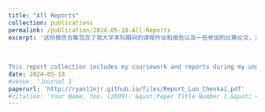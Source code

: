 ```yaml
---
title: "All Reports"
collection: publications
permalink: /publication/2024-05-18-All-Reports
excerpt: '这份报告合集包含了我大学本科期间的课程作业和报告以及一些参加的比赛论文，主要目的是展示我在几个学期中报告写作能力的提升，以及我能做些什么（好吧就是大二以来越来越会水报告了，甚至学到了以后可能写论文要用到的一些技能，做研究生时能即插即用）。
  
  
  
This report collection includes my coursework and reports during my undergraduate years, mainly to demonstrate the improvement of my report writing skills over several semesters, and what I am capable of.'
date: 2024-05-18
#venue: 'Journal 1'
paperurl: 'http://ryan11njr.github.io/files/Report_Luo_Chenkai.pdf'
#citation: 'Your Name, You. (2009). &quot;Paper Title Number 1.&quot; <i>Journal 1</i>. 1(1).'
---
```



